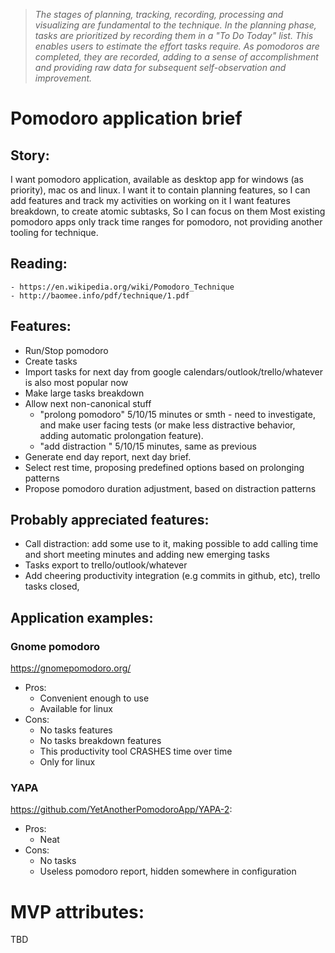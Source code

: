 
>*The stages of planning, tracking, recording, processing and visualizing are fundamental to the technique.
In the planning phase, tasks are prioritized by recording them in a "To Do Today" list.
This enables users to estimate the effort tasks require.
As pomodoros are completed, they are recorded, adding to a sense of accomplishment and providing raw data for
subsequent self-observation and improvement.*


# Pomodoro application brief


## Story:
I want pomodoro application, available as desktop app for windows (as priority), mac os and linux. 
I want it to contain planning features, so I can add features and track my activities on working on it
I want features breakdown, to create atomic subtasks, So I can focus on them 
Most existing pomodoro apps only track time ranges for pomodoro, not providing another tooling for technique.

## Reading: 
	- https://en.wikipedia.org/wiki/Pomodoro_Technique
	- http://baomee.info/pdf/technique/1.pdf


## Features:
- Run/Stop pomodoro
- Create tasks
- Import tasks for next day from google calendars/outlook/trello/whatever is also most popular now
- Make large tasks breakdown
- Allow next non-canonical stuff
	- "prolong pomodoro" 5/10/15 minutes or smth - need to investigate, and make user facing tests (or make less distractive behavior, adding automatic prolongation feature). 
	- "add distraction " 5/10/15 minutes, same as previous
- Generate end day report, next day brief.
- Select rest time, proposing predefined options based on prolonging patterns
- Propose pomodoro duration adjustment, based on distraction patterns


## Probably appreciated features:
- Call distraction: add some use to it, making possible to add calling time and short meeting minutes and adding
  new emerging tasks
- Tasks export to trello/outlook/whatever
- Add cheering productivity integration (e.g commits in github, etc), trello tasks closed,
	

## Application examples:
### Gnome pomodoro 
https://gnomepomodoro.org/
- Pros:
  - Convenient enough to use
  - Available for linux
- Cons:
	- No tasks features
	- No tasks breakdown features
	- This productivity tool CRASHES time over time
	- Only for linux
### YAPA
https://github.com/YetAnotherPomodoroApp/YAPA-2:
- Pros:
	- Neat
- Cons:	
	- No tasks
	- Useless pomodoro report, hidden somewhere in configuration
    
 
# MVP attributes:
TBD

	
  
